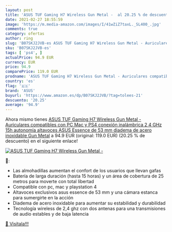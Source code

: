 ```yaml
---
layout: post
title: 'ASUS TUF Gaming H7 Wireless Gun Metal -  al 20.25 % de descuento'
date: 2021-02-27 18:55:59
image: 'https://m.media-amazon.com/images/I/41wZiZ7taxL._SL400_.jpg'
comments: true
category: ofertas
author: ring
slug: 'B07SKJ2JVB-es ASUS TUF Gaming H7 Wireless Gun Metal - Auriculares...'
sku: 'B07SKJ2JVB-es'
tags: [ 'ps4', ]
actualPrice: 94.9 EUR
currency: EUR
price: 94.9
comparePrice: 119.0 EUR
prodname: 'ASUS TUF Gaming H7 Wireless Gun Metal - Auriculares compatibles con PC  Mac y PS4 conexión inalámbrica 2 4 GHz  15h autonomía  altavoces ASUS Essence de 53 mm  diadema de acero inoxidable  Gun Metal'
country: 'es'
flag: '🇪🇸'
brand: 'ASUS'
buyurl: 'https://www.amazon.es/dp/B07SKJ2JVB/?tag=tolees-21'
descuento: '20.25'
average: '94.9'
---
```


Ahora mismo tienes [ASUS TUF Gaming H7 Wireless Gun Metal - Auriculares compatibles con PC  Mac y PS4 conexión inalámbrica 2 4 GHz  15h autonomía  altavoces ASUS Essence de 53 mm  diadema de acero inoxidable  Gun Metal](https://www.amazon.es/dp/B07SKJ2JVB/?tag=tolees-21) a 94.9 EUR (original: 119.0 EUR) (20.25 %  de descuento) en el siguiente enlace!

[![ASUS TUF Gaming H7 Wireless Gun Metal - ](https://m.media-amazon.com/images/I/41wZiZ7taxL._SL400_.jpg)](https://www.amazon.es/dp/B07SKJ2JVB/?tag=tolees-21)

🔎:

- Las almohadillas aumentan el confort de los usuarios que llevan gafas
- Batería de larga duración (hasta 15 horas) y un área de cobertura de 25 metros para moverte con total libertad
- Compatible con pc, mac y playstation 4
- Altavoces exclusivos asus essence de 53 mm y una cámara estanca para sumergirte en la acción
- Diadema de acero inoxidable para aumentar su estabilidad y durabilidad
- Tecnología wireless de 2,4 ghz con dos antenas para una transmisiones de audio estables y de baja latencia

[🛒 Visítala!!!](https://www.amazon.es/dp/B07SKJ2JVB/?tag=tolees-21)
